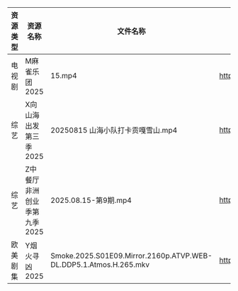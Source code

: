 | 资源类型 | 资源名称             | 文件名称                                                              | 分享链接                                | 更新时间                |
| ---- | ---------------- | ----------------------------------------------------------------- | ----------------------------------- | ------------------- |
| 电视剧  | M麻雀乐团2025        | 15.mp4                                                            | https://pan.quark.cn/s/6f7fe24c7e8f | 2025-08-16 01:26:56 |
| 综艺   | X向山海出发第三季2025    | 20250815 山海小队打卡贡嘎雪山.mp4                                           | https://pan.quark.cn/s/71ffe87a45c8 | 2025-08-16 01:44:38 |
| 综艺   | Z中餐厅非洲创业季第九季2025 | 2025.08.15-第9期.mp4                                                | https://pan.quark.cn/s/b593f5a4180b | 2025-08-16 01:45:35 |
| 欧美剧集 | Y烟火寻凶2025        | Smoke.2025.S01E09.Mirror.2160p.ATVP.WEB-DL.DDP5.1.Atmos.H.265.mkv | https://pan.quark.cn/s/96d5d0ce3ae2 | 2025-08-16 01:37:42 |
